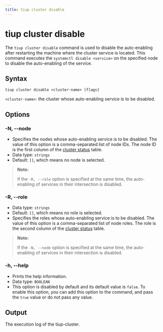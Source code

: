 ```yaml
---
title: tiup cluster disable
---
```


# tiup cluster disable

The `tiup cluster disable` command is used to disable the auto-enabling after restarting the machine where the cluster service is located. This command executes the `systemctl disable <service>` on the specified node to disable the auto-enabling of the service.

## Syntax

```shell
tiup cluster disable <cluster-name> [flags]
```

`<cluster-name>`: the cluster whose auto-enabling service is to be disabled.

## Options

### -N, --node

- Specifies the nodes whose auto-enabling service is to be disabled. The value of this option is a comma-separated list of node IDs. The node ID is the first column of the [cluster status](/tiup/tiup-component-cluster-display.md) table.
- Data type: `strings`
- Default: `[]`, which means no node is selected.

> **Note:**
>
> If the `-R, --role` option is specified at the same time, the auto-enabling of services in their intersection is disabled.

### -R, --role

- Data type: `strings`
- Default: `[]`, which means no role is selected.
- Specifies the roles whose auto-enabling service is to be disabled. The value of this option is a comma-separated list of node roles. The role is the second column of the [cluster status](/tiup/tiup-component-cluster-display.md) table.

> **Note:**
>
> If the `-N, --node` option is specified at the same time, the auto-enabling of services in their intersection is disabled.

### -h, --help

- Prints the help information.
- Data type: `BOOLEAN`
- This option is disabled by default and its default value is `false`. To enable this option, you can add this option to the command, and pass the `true` value or do not pass any value.

## Output

The execution log of the tiup-cluster.
